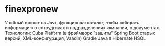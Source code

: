 # finexpronew

Учебный проект на Java, функционал: каталог, чтобы собирать информацию о сотрудниках и подразделениях компании, о документах. 
Технологии: 
Cuba Platform (в фрэймворк "зашиты" Spring Boot старых версий, XML-конфигурация, Vaadin)
Gradle 
Java 8 
Hibernate
HSQL
